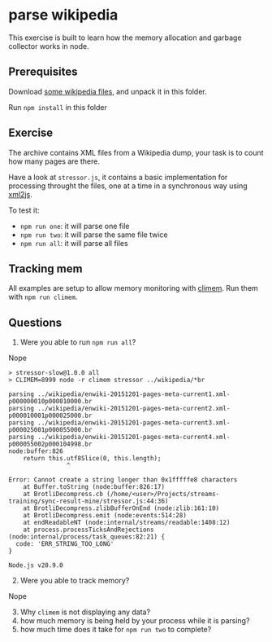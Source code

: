 # parse wikipedia

This exercise is built to learn how the memory allocation and garbage
collector works in node.

## Prerequisites

Download [some wikipedia files](https://s3-eu-west-1.amazonaws.com/training-performant-node/wikipedia.tar.bz2), and unpack it in this folder.

Run `npm install` in this folder

## Exercise

The archive contains XML files from a Wikipedia dump, your task is to
count how many pages are there.

Have a look at `stressor.js`, it contains a basic implementation for
processing throught the files, one at a time in a synchronous way using
[xml2js](http://npm.im/xml2js).

To test it:

* `npm run one`: it will parse one file
* `npm run two`: it will parse the same file twice
* `npm run all`: it will parse all files

## Tracking mem

All examples are setup to allow memory monitoring with
[climem](http://npm.im/climem). Run them with `npm run climem`.

## Questions

1) Were you able to run `npm run all`?

Nope
```
> stressor-slow@1.0.0 all
> CLIMEM=8999 node -r climem stressor ../wikipedia/*br

parsing ../wikipedia/enwiki-20151201-pages-meta-current1.xml-p000000010p000010000.br
parsing ../wikipedia/enwiki-20151201-pages-meta-current2.xml-p000010001p000025000.br
parsing ../wikipedia/enwiki-20151201-pages-meta-current3.xml-p000025001p000055000.br
parsing ../wikipedia/enwiki-20151201-pages-meta-current4.xml-p000055002p000104998.br
node:buffer:826
    return this.utf8Slice(0, this.length);
                ^

Error: Cannot create a string longer than 0x1fffffe8 characters
    at Buffer.toString (node:buffer:826:17)
    at BrotliDecompress.cb (/home/<user>/Projects/streams-training/sync-result-mine/stressor.js:44:36)
    at BrotliDecompress.zlibBufferOnEnd (node:zlib:161:10)
    at BrotliDecompress.emit (node:events:514:28)
    at endReadableNT (node:internal/streams/readable:1408:12)
    at process.processTicksAndRejections (node:internal/process/task_queues:82:21) {
  code: 'ERR_STRING_TOO_LONG'
}

Node.js v20.9.0
```
2) Were you able to track memory?

Nope

3) Why `climem` is not displaying any data?
4) how much memory is being held by your process while it is parsing?
5) how much time does it take for `npm run two` to complete?

